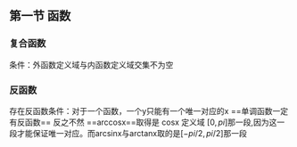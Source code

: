 ## 第一节 函数
### 复合函数 
条件：外函数定义域与内函数定义域交集不为空
### 反函数
存在反函数条件：对于一个函数，一个y只能有一个唯一对应的x
==单调函数一定有反函数== 反之不然
==arccosx==取得是 cosx 定义域  $[0,pi]$那一段,因为这一段才能保证唯一对应。而arcsinx与arctanx取的是$[-pi/2,pi/2]$那一段